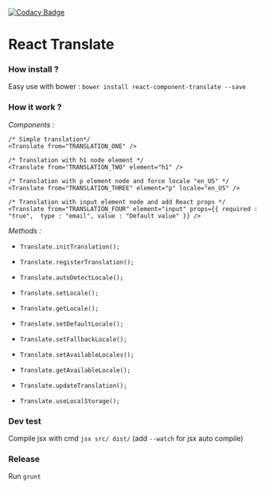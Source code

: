 [![Codacy Badge](https://www.codacy.com/project/badge/ab7d6b8f1eb64ba9912d41da84fff46b)](https://www.codacy.com/app/bellot-n/react-translate)

# React Translate

### How install ?

Easy use with bower : `bower install react-component-translate --save`

### How it work ?

*Components :*

```
/* Simple translation*/
<Translate from="TRANSLATION_ONE" />

/* Translation with h1 node element */
<Translate from="TRANSLATION_TWO" element="h1" />

/* Translation with p element node and force locale "en_US" */
<Translate from="TRANSLATION_THREE" element="p" locale="en_US" />

/* Translation with input element node and add React props */
<Translate from="TRANSLATION_FOUR" element="input" props={{ required : "true",  type : "email", value : "Default value" }} />
```

*Methods :*

* `Translate.initTranslation();`

* `Translate.registerTranslation();`

* `Translate.autoDetectLocale();`

* `Translate.setLocale();`

* `Translate.getLocale();`

* `Translate.setDefaultLocale();`

* `Translate.setFallbackLocale();`

* `Translate.setAvailableLocales();`

* `Translate.getAvailableLocale();`

* `Translate.updateTranslation();`

* `Translate.useLocalStorage();`

### Dev test

Compile jsx with cmd `jsx src/ dist/` (add `--watch` for jsx auto compile)

### Release

Run `grunt`

